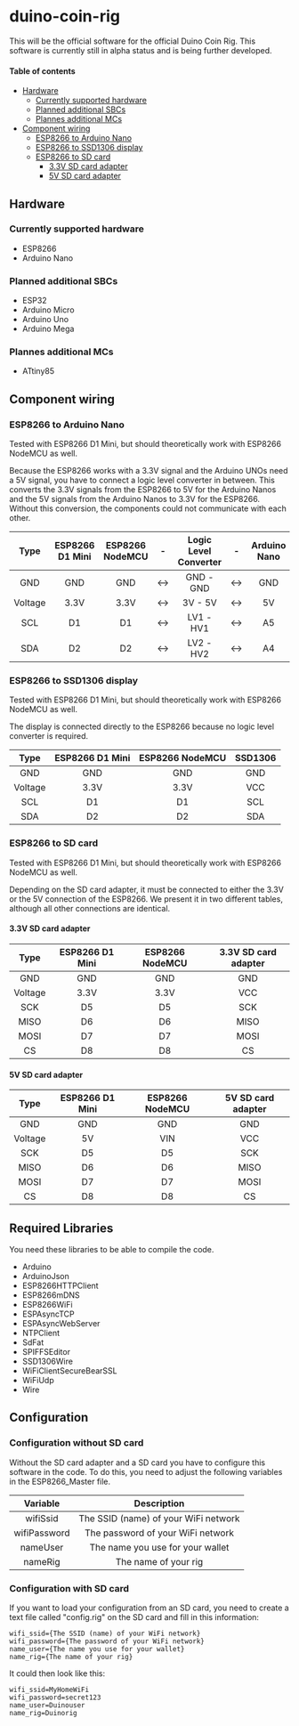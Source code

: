 # duino-coin-rig
This will be the official software for the official Duino Coin Rig. This software is currently still in alpha status and is being further developed.

#### Table of contents
- [Hardware](#hardware)
  * [Currently supported hardware](#currently-supported-hardware)
  * [Planned additional SBCs](#planned-additional-sbcs)
  * [Plannes additional MCs](#plannes-additional-mcs)
- [Component wiring](#component-wiring)
  * [ESP8266 to Arduino Nano](#esp8266-to-arduino-nano)
  * [ESP8266 to SSD1306 display](#esp8266-to-ssd1306-display)
  * [ESP8266 to SD card](#esp8266-to-sd-card)
    + [3.3V SD card adapter](#33v-sd-card-adapter)
    + [5V SD card adapter](#5v-sd-card-adapter)


## Hardware
### Currently supported hardware
- ESP8266
- Arduino Nano

### Planned additional SBCs
- ESP32
- Arduino Micro
- Arduino Uno
- Arduino Mega

### Plannes additional MCs
- ATtiny85


## Component wiring

### ESP8266 to Arduino Nano
Tested with ESP8266 D1 Mini, but should theoretically work with ESP8266 NodeMCU as well.

Because the ESP8266 works with a 3.3V signal and the Arduino UNOs need a 5V signal, you have to connect a logic level converter in between. This converts the 3.3V signals from the ESP8266 to 5V for the Arduino Nanos and the 5V signals from the Arduino Nanos to 3.3V for the ESP8266. Without this conversion, the components could not communicate with each other.

| Type | ESP8266 D1 Mini |  ESP8266 NodeMCU | - | Logic Level Converter | - | Arduino Nano |
|:-----:| :-----: | :-----: | :-----: | :-----: | :-----: | :-----: |
| GND | GND | GND | <-> | GND - GND | <-> | GND |
| Voltage    | 3.3V | 3.3V | <-> | 3V - 5V | <-> | 5V |
| SCL | D1 | D1 | <-> | LV1 - HV1 | <-> | A5 |
| SDA | D2 | D2 | <-> | LV2 - HV2 | <-> | A4 |


### ESP8266 to SSD1306 display
Tested with ESP8266 D1 Mini, but should theoretically work with ESP8266 NodeMCU as well.

The display is connected directly to the ESP8266 because no logic level converter is required.

| Type | ESP8266 D1 Mini |  ESP8266 NodeMCU | SSD1306 |
|:-----:| :-----: | :-----: | :-----: |
| GND | GND | GND | GND |
| Voltage    | 3.3V | 3.3V | VCC |
| SCL | D1 | D1 | SCL |
| SDA | D2 | D2 | SDA |


### ESP8266 to SD card
Tested with ESP8266 D1 Mini, but should theoretically work with ESP8266 NodeMCU as well.

Depending on the SD card adapter, it must be connected to either the 3.3V or the 5V connection of the ESP8266. We present it in two different tables, although all other connections are identical.


#### 3.3V SD card adapter
| Type | ESP8266 D1 Mini |  ESP8266 NodeMCU | 3.3V SD card adapter |
|:-----:| :-----: | :-----: | :-----: |
| GND | GND | GND | GND | GND |
| Voltage    | 3.3V | 3.3V | VCC |
| SCK | D5 | D5 | SCK |
| MISO | D6 | D6 | MISO |
| MOSI | D7 | D7 | MOSI |
| CS | D8 | D8 | CS |


#### 5V SD card adapter
| Type | ESP8266 D1 Mini |  ESP8266 NodeMCU | 5V SD card adapter |
|:-----:| :-----: | :-----: | :-----: |
| GND | GND | GND | GND | GND |
| Voltage    | 5V | VIN | VCC |
| SCK | D5 | D5 | SCK |
| MISO | D6 | D6 | MISO |
| MOSI | D7 | D7 | MOSI |
| CS | D8 | D8 | CS |

## Required Libraries
You need these libraries to be able to compile the code.

- Arduino
- ArduinoJson
- ESP8266HTTPClient
- ESP8266mDNS
- ESP8266WiFi
- ESPAsyncTCP
- ESPAsyncWebServer
- NTPClient
- SdFat
- SPIFFSEditor
- SSD1306Wire
- WiFiClientSecureBearSSL
- WiFiUdp
- Wire

## Configuration
### Configuration without SD card
Without the SD card adapter and a SD card you have to configure this software in the code. To do this, you need to adjust the following variables in the ESP8266_Master file.

| Variable | Description |
|:-----:| :-----: |
| wifiSsid | The SSID (name) of your WiFi network |
| wifiPassword | The password of your WiFi network |
| nameUser | The name you use for your wallet |
| nameRig | The name of your rig |

### Configuration with SD card
If you want to load your configuration from an SD card, you need to create a text file called "config.rig" on the SD card and fill in this information:
```
wifi_ssid={The SSID (name) of your WiFi network}
wifi_password={The password of your WiFi network}
name_user={The name you use for your wallet}
name_rig={The name of your rig}
```

It could then look like this:
```
wifi_ssid=MyHomeWiFi
wifi_password=secret123
name_user=Duinouser
name_rig=Duinorig
```
